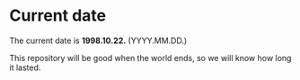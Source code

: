 # Current date

The current date is **1998.10.22.** (YYYY.MM.DD.)

This repository will be good when the world ends, so we will know how long it lasted.